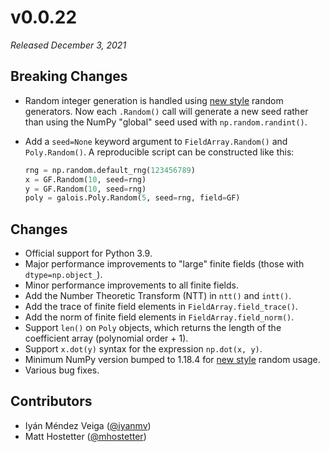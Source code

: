 # v0.0.22

*Released December 3, 2021*

## Breaking Changes

- Random integer generation is handled using [new style](https://numpy.org/doc/stable/reference/random/index.html#random-quick-start) random generators. Now each `.Random()` call will generate a new seed rather than using the NumPy "global" seed used with `np.random.randint()`.
- Add a `seed=None` keyword argument to `FieldArray.Random()` and `Poly.Random()`. A reproducible script can be constructed like this:

  ```python
  rng = np.random.default_rng(123456789)
  x = GF.Random(10, seed=rng)
  y = GF.Random(10, seed=rng)
  poly = galois.Poly.Random(5, seed=rng, field=GF)
  ```

## Changes

- Official support for Python 3.9.
- Major performance improvements to "large" finite fields (those with `dtype=np.object_`).
- Minor performance improvements to all finite fields.
- Add the Number Theoretic Transform (NTT) in `ntt()` and `intt()`.
- Add the trace of finite field elements in `FieldArray.field_trace()`.
- Add the norm of finite field elements in `FieldArray.field_norm()`.
- Support `len()` on `Poly` objects, which returns the length of the coefficient array (polynomial order + 1).
- Support `x.dot(y)` syntax for the expression `np.dot(x, y)`.
- Minimum NumPy version bumped to 1.18.4 for [new style](https://numpy.org/doc/stable/reference/random/index.html#random-quick-start) random usage.
- Various bug fixes.

## Contributors

- Iyán Méndez Veiga ([@iyanmv](https://github.com/iyanmv))
- Matt Hostetter ([@mhostetter](https://github.com/mhostetter))
